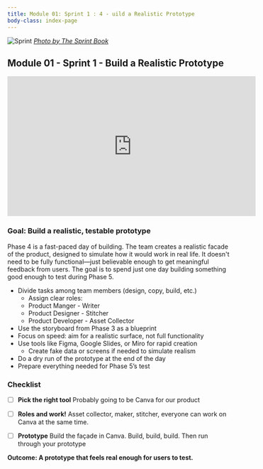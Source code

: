 ```yaml
---
title: Module 01: Sprint 1 : 4 - uild a Realistic Prototype
body-class: index-page
---
```


![Sprint]({{URLROOT}}/shared/img/sprint_4.png)
*[Photo by The Sprint Book](https://www.thesprintbook.com/the-design-sprint)*

## Module 01 - Sprint 1 - Build a Realistic Prototype

<iframe width="560" height="315" src="https://www.youtube.com/embed/IGcwFV76t7o?si=FR1Hg2cQc3kHm7Fe" title="YouTube video player" frameborder="0" allow="accelerometer; autoplay; clipboard-write; encrypted-media; gyroscope; picture-in-picture; web-share" referrerpolicy="strict-origin-when-cross-origin" allowfullscreen></iframe>

### Goal: Build a realistic, testable prototype

Phase 4 is a fast-paced day of building. The team creates a realistic facade of the product, designed to simulate how it would work in real life. It doesn't need to be fully functional—just believable enough to get meaningful feedback from users. The goal is to spend just one day building something good enough to test during Phase 5.

* Divide tasks among team members (design, copy, build, etc.)
    - Assign clear roles:
    - Product Manger - Writer
    - Product Designer - Stitcher
    - Product Developer - Asset Collector
* Use the storyboard from Phase 3 as a blueprint
* Focus on speed: aim for a realistic surface, not full functionality
* Use tools like Figma, Google Slides, or Miro for rapid creation
    - Create fake data or screens if needed to simulate realism
* Do a dry run of the prototype at the end of the day
* Prepare everything needed for Phase 5’s test

### Checklist

- [ ] **Pick the right tool** Probably going to be Canva for our product
- [ ] **Roles and work!** Asset collector, maker, stitcher, everyone can work on Canva at the same time.
- [ ] **Prototype** Build the façade in Canva. Build, build, build. Then run through your prototype


**Outcome: A prototype that feels real enough for users to test.**